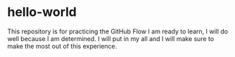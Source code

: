 # hello-world
This repository is for practicing the GitHub Flow
I am ready to learn, I will do well because I am determined. I will put in my all and I will make sure to make the most out of this experience.
